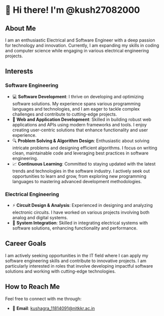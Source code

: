 # 👋 Hi there! I'm @kush27082000

## About Me
I am an enthusiastic Electrical and Software Engineer with a deep passion for technology and innovation. Currently, I am expanding my skills in coding and computer science while engaging in various electrical engineering projects.

## Interests

### Software Engineering
- 💻 **Software Development**: I thrive on developing and optimizing software solutions. My experience spans various programming languages and technologies, and I am eager to tackle complex challenges and contribute to cutting-edge projects.
- 🚀 **Web and Application Development**: Skilled in building robust web applications and APIs using modern frameworks and tools. I enjoy creating user-centric solutions that enhance functionality and user experience.
- 🔍 **Problem Solving & Algorithm Design**: Enthusiastic about solving intricate problems and designing efficient algorithms. I focus on writing clean, maintainable code and leveraging best practices in software engineering.
- 📈 **Continuous Learning**: Committed to staying updated with the latest trends and technologies in the software industry. I actively seek out opportunities to learn and grow, from exploring new programming languages to mastering advanced development methodologies.

### Electrical Engineering
- ⚡ **Circuit Design & Analysis**: Experienced in designing and analyzing electronic circuits. I have worked on various projects involving both analog and digital systems.
- 🔧 **System Integration**: Skilled in integrating electrical systems with software solutions, enhancing functionality and performance.

## Career Goals
I am actively seeking opportunities in the IT field where I can apply my software engineering skills and contribute to innovative projects. I am particularly interested in roles that involve developing impactful software solutions and working with cutting-edge technologies.

## How to Reach Me
Feel free to connect with me through:
- 📧 **Email**: [kushagra_11814091@nitkkr.ac.in](mailto:kushagra_11814091@nitkkr.ac.in)

<!--
kush27082000/kush27082000 is a ✨ special ✨ repository because its `README.md` (this file) appears on your GitHub profile.
You can click the Preview link to take a look at your changes.
-->

